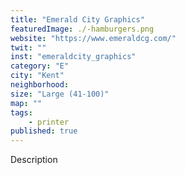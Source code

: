 ```yaml
---
title: "Emerald City Graphics"
featuredImage: ./-hamburgers.png
website: "https://www.emeraldcg.com/"
twit: ""
inst: "emeraldcity_graphics"
category: "E"
city: "Kent"
neighborhood:
size: "Large (41-100)"
map: ""
tags:
    - printer
published: true
---
```


Description
